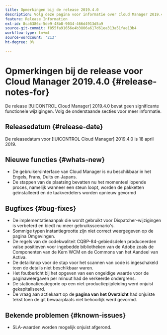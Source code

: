 ```yaml
---
title: Opmerkingen bij de release 2019.4.0
description: Volg deze pagina voor informatie over Cloud Manager 2019.4.0.
feature: Release Information
exl-id: 8ca6386c-5de9-48b8-9034-466d4913d5a9
source-git-commit: f855fa91656e4b3806a617d61ea313a51fae13b4
workflow-type: tm+mt
source-wordcount: '213'
ht-degree: 0%

---
```


# Opmerkingen bij de release voor Cloud Manager 2019.4.0 {#release-notes-for}

De release [!UICONTROL Cloud Manager] 2019.4.0 bevat geen significante functionele wijzigingen. Volg de onderstaande secties voor meer informatie.

## Releasedatum {#release-date}

De releasedatum voor [!UICONTROL Cloud Manager] 2019.4.0 is 18 april 2019.

## Nieuwe functies {#whats-new}

* De gebruikersinterface van Cloud Manager is nu beschikbaar in het Engels, Frans, Duits en Japans.
* De stappen van de plaatsing bevatten nu het momenteel lopende proces, namelijk wanneer een steun loopt, worden de pakketten geïnstalleerd en de taakverdelers worden opnieuw gevormd

## Bugfixes {#bug-fixes}

* De implementatieaanpak die wordt gebruikt voor Dispatcher-wijzigingen is verbeterd en biedt nu meer gebruiksscenario&#39;s.
* Sommige typen instantiegrootte zijn niet correct weergegeven op de pagina Omgevingen.
* De regels van de codekwaliteit CQBP-84-gebiedsdelen produceerden valse positieven voor ingebedde bibliotheken van de Adobe zoals de Componenten van de Kern WCM en de Commons van het Aandeel van Activa.
* De detailknop voor de stap voor het scannen van code is ingeschakeld toen de details niet beschikbaar waren.
* Het foutbericht bij het opgeven van een ongeldige waarde voor de paginaweergaven per minuut had de verkeerde ondergrens.
* De stationatiecategorie op een niet-productiepijpleiding werd onjuist gekapitaliseerd.
* De vraag aan actiekaart op de **pagina van het Overzicht** had onjuiste tekst toen de git bewaarplaats niet behoorlijk werd gevormd.

## Bekende problemen {#known-issues}

* SLA-waarden worden mogelijk onjuist afgerond.
